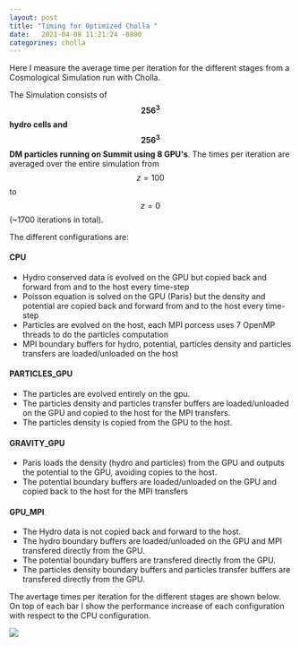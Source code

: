 ```yaml
---
layout: post
title: "Timing for Optimized Cholla "
date:   2021-04-08 11:21:24 -0800
categorines: cholla
---
```


Here I measure the average time per iteration for the different stages from a Cosmological Simulation run with Cholla.

The Simulation consists of **$$256^3$$ hydro cells and $$256^3$$ DM particles running on Summit using 8 GPU's**. The times per iteration are averaged over the entire simulation from $$z=100$$ to $$z=0$$ (~1700 iterations in total).  



The different configurations are:



#### CPU
- Hydro conserved data is evolved on the GPU but copied back and forward from and to the host every time-step
- Poisson equation is solved on the GPU (Paris) but the density and potential are copied back and forward from and to the host every time-step 
- Particles are evolved on the host, each MPI porcess uses 7 OpenMP threads to do the particles computation
- MPI boundary buffers for hydro, potential, particles density and particles transfers are loaded/unloaded on the host


#### PARTICLES_GPU
- The particles are evolved entirely on the gpu.
- The particles density and particles transfer buffers are loaded/unloaded on the GPU and copied to the host for the MPI transfers.
- The particles density is copied from the GPU to the host.


#### GRAVITY_GPU
- Paris loads the density (hydro and particles) from the GPU and outputs the potential to the GPU, avoiding copies to the host.
- The potential boundary buffers are loaded/unloaded on the GPU and copied back to the host for the MPI transfers  
 
#### GPU_MPI
- The Hydro data is not copied back and forward to the host.
- The hydro boundary buffers are loaded/unloaded on the GPU and MPI transfered directly from the GPU.
- The potential boundary buffers are transfered directly from the GPU.
- The particles density boundary buffers and particles transfer buffers are transfered directly from the GPU. 
 

The avertage times per iteration for the different stages are shown below. On top of each bar I show the performance increase of each configuration with respect to the CPU configuration.

<img src="{{ site.url }}assets/images/cholla_cosmo_timing.png">

